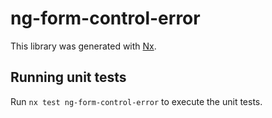 # ng-form-control-error

This library was generated with [Nx](https://nx.dev).

## Running unit tests

Run `nx test ng-form-control-error` to execute the unit tests.
